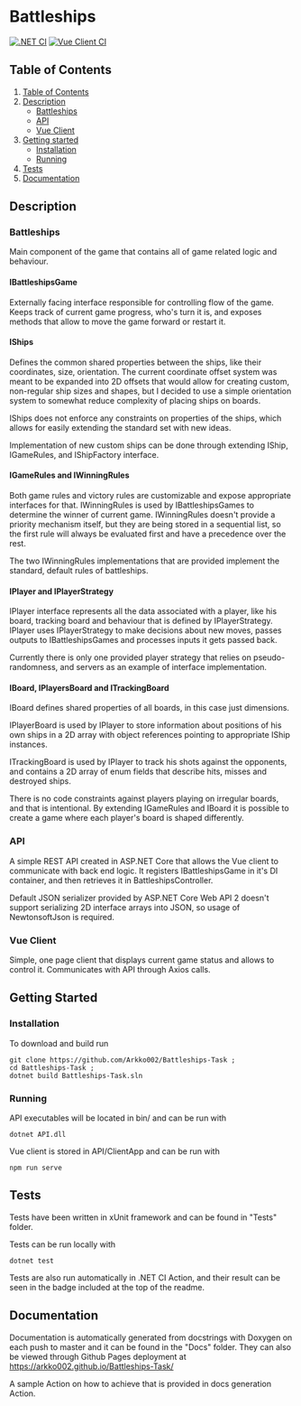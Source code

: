 Battleships
========
[![.NET CI](https://github.com/Arkko002/Battleships-Task/actions/workflows/dotnet.yml/badge.svg)](https://github.com/Arkko002/Battleships-Task/actions/workflows/dotnet.yml)
[![Vue Client CI](https://github.com/Arkko002/Battleships-Task/actions/workflows/node.js.yml/badge.svg)](https://github.com/Arkko002/Battleships-Task/actions/workflows/node.js.yml)


## Table of Contents
1. [Table of Contents](#table-of-contents)
2. [Description](#description)
    * [Battleships](#battleships)
    * [API](#API)
    * [Vue Client](#vue-client)
3. [Getting started](#getting-started)
   * [Installation](#installation)
   * [Running](#running)
4. [Tests](#tests)
5. [Documentation](#documentation)

## Description

### Battleships 
Main component of the game that contains all of game related logic and behaviour.

#### IBattleshipsGame
Externally facing interface responsible for controlling flow of the game. Keeps track of current game progress, who's turn it is,
and exposes methods that allow to move the game forward or restart it.

#### IShips
Defines the common shared properties between the ships, like their coordinates, size, orientation.
The current coordinate offset system was meant to be expanded into 2D offsets that would allow for
creating custom, non-regular ship sizes and shapes, but I decided to use a simple orientation system
to somewhat reduce complexity of placing ships on boards.

IShips does not enforce any constraints on properties of the ships, which allows for easily extending
the standard set with new ideas.

Implementation of new custom ships can be done through extending IShip, IGameRules, and IShipFactory interface.

#### IGameRules and IWinningRules
Both game rules and victory rules are customizable and expose appropriate interfaces for that.
IWinningRules is used by IBattleshipsGames to determine the winner of current game. IWinningRules
doesn't provide a priority mechanism itself, but they are being stored in a sequential list, so the
first rule will always be evaluated first and have a precedence over the rest.

The two IWinningRules implementations that are provided implement the standard, default rules of battleships.

#### IPlayer and IPlayerStrategy
IPlayer interface represents all the data associated with a player, like his board, tracking board
and behaviour that is defined by IPlayerStrategy. IPlayer uses IPlayerStrategy to make decisions about
new moves, passes outputs to IBattleshipsGames and processes inputs it gets passed back.

Currently there is only one provided player strategy that relies on pseudo-randomness,
and servers as an example of interface implementation.

#### IBoard, IPlayersBoard and ITrackingBoard
IBoard defines shared properties of all boards, in this case just dimensions.

IPlayerBoard is used by IPlayer to store information about positions of his own ships in a 2D
array with object references pointing to appropriate IShip instances.

ITrackingBoard is used by IPlayer to track his shots against the opponents, and contains a 2D array
of enum fields that describe hits, misses and destroyed ships.

There is no code constraints against players playing on irregular boards, and that is intentional.
By extending IGameRules and IBoard it is possible to create a game where each player's board is shaped differently.

### API
A simple REST API created in ASP.NET Core that allows the Vue client to communicate with back end logic.
It registers IBattleshipsGame in it's DI container, and then retrieves it in BattleshipsController.

Default JSON serializer provided by ASP.NET Core Web API 2 doesn't support serializing 2D interface arrays
into JSON, so usage of NewtonsoftJson is required.

### Vue Client
Simple, one page client that displays current game status and allows to control it.
Communicates with API through Axios calls.

## Getting Started

### Installation
To download and build run
```
git clone https://github.com/Arkko002/Battleships-Task ;
cd Battleships-Task ;
dotnet build Battleships-Task.sln
```

### Running
API executables will be located in bin/ and can be run with
```
dotnet API.dll
```

Vue client is stored in API/ClientApp and can be run with
```
npm run serve
```

## Tests
Tests have been written in xUnit framework and can be found in "Tests" folder.

Tests can be run locally with
```
dotnet test
```

Tests are also run automatically in .NET CI Action, and their result can be seen in the badge included at the top of the readme.

## Documentation

Documentation is automatically generated from docstrings with Doxygen on each push to master and it can be found in the "Docs" folder.
They can also be viewed through Github Pages deployment at https://arkko002.github.io/Battleships-Task/

A sample Action on how to achieve that is provided in docs generation Action.
